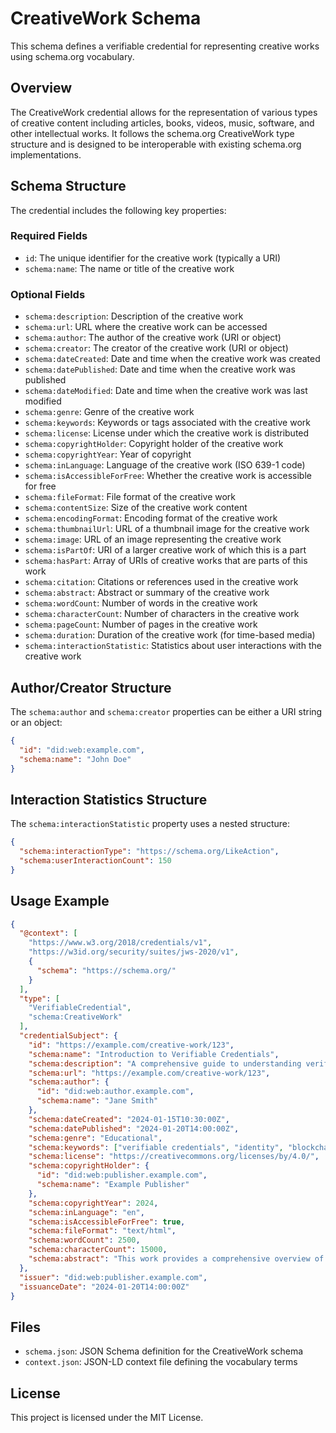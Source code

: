 # CreativeWork Schema

This schema defines a verifiable credential for representing creative works using schema.org vocabulary.

## Overview

The CreativeWork credential allows for the representation of various types of creative content including articles, books, videos, music, software, and other intellectual works. It follows the schema.org CreativeWork type structure and is designed to be interoperable with existing schema.org implementations.

## Schema Structure

The credential includes the following key properties:

### Required Fields
- `id`: The unique identifier for the creative work (typically a URI)
- `schema:name`: The name or title of the creative work

### Optional Fields
- `schema:description`: Description of the creative work
- `schema:url`: URL where the creative work can be accessed
- `schema:author`: The author of the creative work (URI or object)
- `schema:creator`: The creator of the creative work (URI or object)
- `schema:dateCreated`: Date and time when the creative work was created
- `schema:datePublished`: Date and time when the creative work was published
- `schema:dateModified`: Date and time when the creative work was last modified
- `schema:genre`: Genre of the creative work
- `schema:keywords`: Keywords or tags associated with the creative work
- `schema:license`: License under which the creative work is distributed
- `schema:copyrightHolder`: Copyright holder of the creative work
- `schema:copyrightYear`: Year of copyright
- `schema:inLanguage`: Language of the creative work (ISO 639-1 code)
- `schema:isAccessibleForFree`: Whether the creative work is accessible for free
- `schema:fileFormat`: File format of the creative work
- `schema:contentSize`: Size of the creative work content
- `schema:encodingFormat`: Encoding format of the creative work
- `schema:thumbnailUrl`: URL of a thumbnail image for the creative work
- `schema:image`: URL of an image representing the creative work
- `schema:isPartOf`: URI of a larger creative work of which this is a part
- `schema:hasPart`: Array of URIs of creative works that are parts of this work
- `schema:citation`: Citations or references used in the creative work
- `schema:abstract`: Abstract or summary of the creative work
- `schema:wordCount`: Number of words in the creative work
- `schema:characterCount`: Number of characters in the creative work
- `schema:pageCount`: Number of pages in the creative work
- `schema:duration`: Duration of the creative work (for time-based media)
- `schema:interactionStatistic`: Statistics about user interactions with the creative work

## Author/Creator Structure

The `schema:author` and `schema:creator` properties can be either a URI string or an object:

```json
{
  "id": "did:web:example.com",
  "schema:name": "John Doe"
}
```

## Interaction Statistics Structure

The `schema:interactionStatistic` property uses a nested structure:

```json
{
  "schema:interactionType": "https://schema.org/LikeAction",
  "schema:userInteractionCount": 150
}
```

## Usage Example

```json
{
  "@context": [
    "https://www.w3.org/2018/credentials/v1",
    "https://w3id.org/security/suites/jws-2020/v1",
    {
      "schema": "https://schema.org/"
    }
  ],
  "type": [
    "VerifiableCredential",
    "schema:CreativeWork"
  ],
  "credentialSubject": {
    "id": "https://example.com/creative-work/123",
    "schema:name": "Introduction to Verifiable Credentials",
    "schema:description": "A comprehensive guide to understanding verifiable credentials",
    "schema:url": "https://example.com/creative-work/123",
    "schema:author": {
      "id": "did:web:author.example.com",
      "schema:name": "Jane Smith"
    },
    "schema:dateCreated": "2024-01-15T10:30:00Z",
    "schema:datePublished": "2024-01-20T14:00:00Z",
    "schema:genre": "Educational",
    "schema:keywords": ["verifiable credentials", "identity", "blockchain"],
    "schema:license": "https://creativecommons.org/licenses/by/4.0/",
    "schema:copyrightHolder": {
      "id": "did:web:publisher.example.com",
      "schema:name": "Example Publisher"
    },
    "schema:copyrightYear": 2024,
    "schema:inLanguage": "en",
    "schema:isAccessibleForFree": true,
    "schema:fileFormat": "text/html",
    "schema:wordCount": 2500,
    "schema:characterCount": 15000,
    "schema:abstract": "This work provides a comprehensive overview of verifiable credentials..."
  },
  "issuer": "did:web:publisher.example.com",
  "issuanceDate": "2024-01-20T14:00:00Z"
}
```

## Files

- `schema.json`: JSON Schema definition for the CreativeWork schema
- `context.json`: JSON-LD context file defining the vocabulary terms

## License

This project is licensed under the MIT License. 